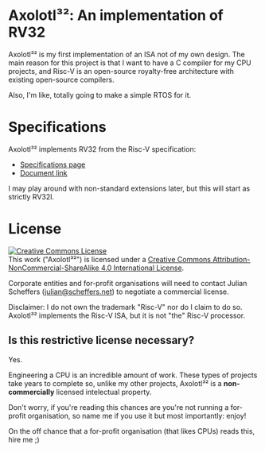 
# Axolotl³²: An implementation of RV32
Axolotl³² is my first implementation of an ISA not of my own design.
The main reason for this project is that I want to have a C compiler for my CPU projects,
and Risc-V is an open-source royalty-free architecture with existing open-source compilers.

Also, I'm like, totally going to make a simple RTOS for it.

# Specifications

Axolotl³² implements RV32 from the Risc-V specification:
- [Specifications page](https://riscv.org/technical/specifications/)
- [Document link](https://github.com/riscv/riscv-isa-manual/releases/download/Ratified-IMAFDQC/riscv-spec-20191213.pdf)

I may play around with non-standard extensions later, but this will start as strictly RV32I.

# License
<a rel="license" href="http://creativecommons.org/licenses/by-nc-sa/4.0/"><img alt="Creative Commons License" style="border-width:0" src="https://i.creativecommons.org/l/by-nc-sa/4.0/88x31.png" /></a><br />This work ("Axolotl³²") is licensed under a <a rel="license" href="http://creativecommons.org/licenses/by-nc-sa/4.0/">Creative Commons Attribution-NonCommercial-ShareAlike 4.0 International License</a>.

Corporate entities and for-profit organisations will need to contact Julian Scheffers (julian@scheffers.net) to negotiate a commercial license.

Disclaimer: I do not own the trademark "Risc-V" nor do I claim to do so.
Axolotl³² implements the Risc-V ISA, but it is not "the" Risc-V processor.

## Is this restrictive license necessary?
Yes.

Engineering a CPU is an incredible amount of work.
These types of projects take years to complete so, unlike my other projects,
Axolotl³² is a **non-commercially** licensed intelectual property.

Don't worry, if you're reading this chances are you're not running a for-profit organisation, so name me if you use it but most importantly: enjoy!

On the off chance that a for-profit organisation (that likes CPUs) reads this, hire me ;)
